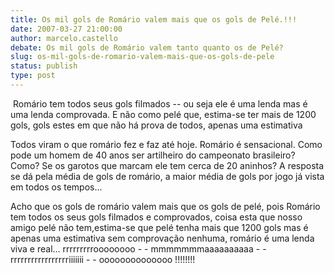 ```yaml
---
title: Os mil gols de Romário valem mais que os gols de Pelé.!!!
date: 2007-03-27 21:00:00
author: marcelo.castello
debate: Os mil gols de Romário valem tanto quanto os de Pelé?
slug: os-mil-gols-de-romario-valem-mais-que-os-gols-de-pele
status: publish 
type: post
---
```


 Romário tem todos seus gols filmados -- ou seja ele é uma lenda mas é uma lenda comprovada. E não como pelé que, estima-se ter mais de 1200 gols, gols estes em que não há prova de todos, apenas uma estimativa  
  
Todos viram o que romário fez e faz até hoje. Romário é sensacional. Como pode um homem de 40 anos ser artilheiro do campeonato brasileiro? Como? Se os garotos que marcam ele tem cerca de 20 aninhos? A resposta se dá pela média de gols de romário, a maior média de gols por jogo já vista em todos os tempos...  
  
Acho que os gols de romário valem mais que os gols de pelé, pois Romário tem todos os seus gols filmados e comprovados, coisa esta que nosso amigo pelé não tem,estima-se que pelé tenha mais que 1200 gols mas é apenas uma estimativa sem comprovação nenhuma, romário é uma lenda viva e real... rrrrrrrrroooooooo - - mmmmmmmaaaaaaaaaa - -rrrrrrrrrrrrrrrrriiiiiii - - oooooooooooooo !!!!!!!!  

